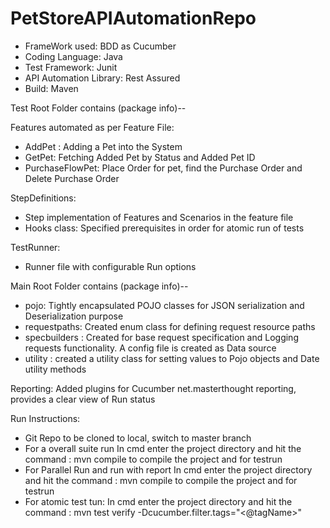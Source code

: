# PetStoreAPIAutomationRepo

- FrameWork used: BDD as Cucumber
- Coding Language: Java
- Test Framework: Junit
- API Automation Library: Rest Assured
- Build: Maven

Test Root Folder contains (package info)--

Features automated as per Feature File:
- AddPet : Adding a Pet into the System
- GetPet: Fetching Added Pet by Status and Added Pet ID
- PurchaseFlowPet: Place Order for pet, find the Purchase Order and Delete Purchase Order

StepDefinitions:
- Step implementation of Features and Scenarios in the feature file
- Hooks class: Specified prerequisites in order for atomic run of tests

TestRunner:
- Runner file with configurable Run options

Main Root Folder contains (package info)--
- pojo: Tightly encapsulated POJO classes for JSON serialization and Deserialization purpose
- requestpaths: Created enum class for defining request resource paths 
- specbuilders : Created for base request specification and Logging requests functionality. A config file is created as Data source
- utility : created a utility class for setting values to Pojo objects and Date utility methods

Reporting: Added plugins for Cucumber net.masterthought reporting, provides a clear view of Run status


Run Instructions:
- Git Repo to be cloned to local, switch to master branch
- For a overall suite run
In cmd enter the project directory and hit the command : 
mvn compile to compile the project and <mvn test> for testrun
- For Parallel Run and run with report
In cmd enter the project directory and hit the command : 
mvn compile to compile the project and <mvn verify> for testrun
- For atomic test tun:
In cmd enter the project directory and hit the command : mvn test verify -Dcucumber.filter.tags="<@tagName>"




